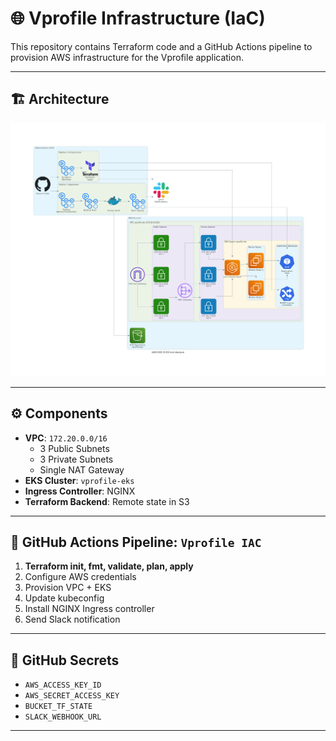 # 🌐 Vprofile Infrastructure (IaC)

This repository contains Terraform code and a GitHub Actions pipeline to provision AWS infrastructure for the Vprofile application.

---

## 🏗️ Architecture

![Architecture](docs/architecture.png)

---

## ⚙️ Components
- **VPC**: `172.20.0.0/16`
  - 3 Public Subnets
  - 3 Private Subnets
  - Single NAT Gateway
- **EKS Cluster**: `vprofile-eks`
- **Ingress Controller**: NGINX
- **Terraform Backend**: Remote state in S3

---

## 🚀 GitHub Actions Pipeline: `Vprofile IAC`
1. **Terraform init, fmt, validate, plan, apply**
2. Configure AWS credentials
3. Provision VPC + EKS
4. Update kubeconfig
5. Install NGINX Ingress controller
6. Send Slack notification

---

## 🔑 GitHub Secrets
- `AWS_ACCESS_KEY_ID`
- `AWS_SECRET_ACCESS_KEY`
- `BUCKET_TF_STATE`
- `SLACK_WEBHOOK_URL`

---

